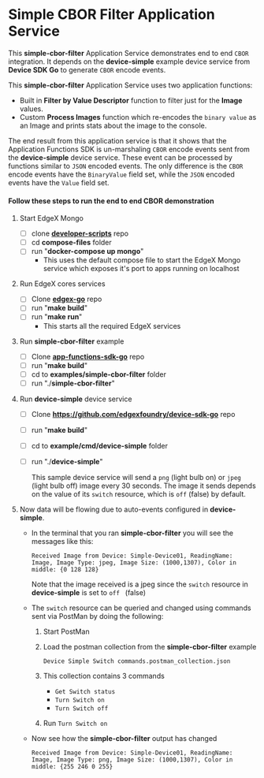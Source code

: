 # Simple CBOR Filter Application Service 

This **simple-cbor-filter** Application Service demonstrates end to end `CBOR` integration. It depends on the **device-simple** example device service from **Device SDK Go** to generate `CBOR` encode events. 

This **simple-cbor-filter** Application Service uses two application functions:

- Built in **Filter by Value Descriptor** function to filter just for the **Image** values.
- Custom **Process Images** function which re-encodes the `binary value` as an Image and prints stats about the image to the console.

The end result from this application service is that it shows that the Application Functions SDK is un-marshaling `CBOR` encode events sent from the **device-simple** device service. These event can be processed by functions similar to `JSON` encoded events. The only difference is the `CBOR` encode events have the `BinaryValue` field set, while the `JSON` encoded events have the `Value` field set.

#### Follow these steps to run the end to end CBOR demonstration

1. Start EdgeX Mongo

   - [ ] clone **[developer-scripts](https://github.com/edgexfoundry/developer-scripts)** repo
   - [ ] cd **compose-files** folder
   - [ ] run "**docker-compose up mongo**"
     - This uses the default compose file to start the EdgeX Mongo service which exposes it's port to apps running on localhost

2. Run EdgeX cores services

   - [ ] Clone **[edgex-go](https://github.com/edgexfoundry/edgex-go)** repo
   - [ ] run "**make build**"
   - [ ] run "**make run**"
     - This starts all the required EdgeX services 

3. Run **simple-cbor-filter** example

   - [ ] Clone **[app-functions-sdk-go](https://github.com/edgexfoundry/app-functions-sdk-go)** repo
   - [ ] run "**make build**"
   - [ ] cd to **examples/simple-cbor-filter** folder
   - [ ] run "./**simple-cbor-filter**"

4. Run **device-simple** device service

   - [ ] Clone **<https://github.com/edgexfoundry/device-sdk-go>** repo

   - [ ] run "**make build**"

   - [ ] cd to **example/cmd/device-simple** folder

   - [ ] run "./**device-simple**"

     This sample device service will send a `png` (light bulb on) or `jpeg` (light bulb off) image every 30 seconds. The image it sends depends on the value of its `switch` resource, which is `off` (false) by default.  

5. Now data will be flowing due to auto-events configured in **device-simple**.

   - In the terminal that you ran **simple-cbor-filter** you will see the messages like this:

     ```text
     Received Image from Device: Simple-Device01, ReadingName: Image, Image Type: jpeg, Image Size: (1000,1307), Color in middle: {0 128 128}
     ```

     Note that the image received is a jpeg since the `switch` resource in **device-simple** is set to `off ` (false)

   - The `switch` resource can be queried and changed using commands sent via PostMan by doing the following:

     1. Start PostMan

     2. Load the postman collection from the **simple-cbor-filter** example

        `Device Simple Switch commands.postman_collection.json`  

     3. This collection contains 3 commands 

        - `Get Switch status`
        - `Turn Switch on`
        - `Turn Switch off`

     4. Run  `Turn Switch on` 

   -  Now see how the **simple-cbor-filter** output has changed

         ```
         Received Image from Device: Simple-Device01, ReadingName: Image, Image Type: png, Image Size: (1000,1307), Color in middle: {255 246 0 255}
         ```

   
